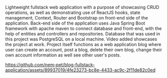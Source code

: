 Lightweight fullstack web application with a purpose of showcasing CRUD operations, as well as demonstrating use of ReactJS hooks, state management, Context, Router and Bootstrap on front-end side of the application. Back-end side of the application uses Java Spring Boot framework with apache maven to connect database and front-end, with the help of entities and controllers and repositories. Database that was used in this project was PostgreSQL on a local machine. Video added showcases the project at work. Project itself functions as a web application blog where user can create an account, post a blog, delete their own blog, change their own account information as well see other user's posts.

https://github.com/nem-pet/blog-fullstack-application/assets/89937019/4fe23273-bc8e-4433-ac9c-2f11de82c0ed

